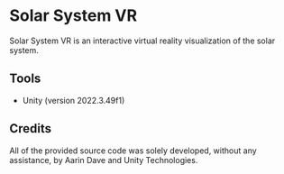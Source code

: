 # Solar System VR
Solar System VR is an interactive virtual reality visualization of the solar system.

## Tools
- Unity (version 2022.3.49f1)

## Credits
All of the provided source code was solely developed, without any assistance, by Aarin Dave and Unity Technologies.
